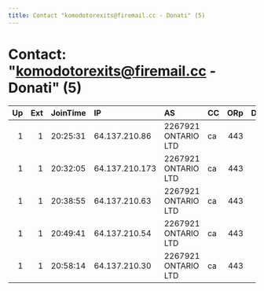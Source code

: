 ```yaml
---
title: Contact "komodotorexits@firemail.cc - Donati" (5)
---
```


# Contact: "komodotorexits@firemail.cc - Donati" (5)

|   Up |   Ext | JoinTime   | IP             | AS                  | CC   |   ORp |   Dirp | OS    | Version   | Nickname    |   eFamMembers |
|-----:|------:|:-----------|:---------------|:--------------------|:-----|------:|-------:|:------|:----------|:------------|--------------:|
|    1 |     1 | 20:25:31   | 64.137.210.86  | 2267921 ONTARIO LTD | ca   |   443 |     80 | Linux | 0.3.0.10  | KomodoExit1 |             5 |
|    1 |     1 | 20:32:05   | 64.137.210.173 | 2267921 ONTARIO LTD | ca   |   443 |     80 | Linux | 0.3.0.10  | KomodoExit2 |             5 |
|    1 |     1 | 20:38:55   | 64.137.210.63  | 2267921 ONTARIO LTD | ca   |   443 |     80 | Linux | 0.3.0.10  | KomodoExit3 |             5 |
|    1 |     1 | 20:49:41   | 64.137.210.54  | 2267921 ONTARIO LTD | ca   |   443 |     80 | Linux | 0.3.0.10  | KomodoExit4 |             5 |
|    1 |     1 | 20:58:14   | 64.137.210.30  | 2267921 ONTARIO LTD | ca   |   443 |     80 | Linux | 0.3.0.10  | KomodoExit5 |             5 |
